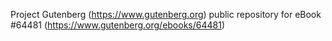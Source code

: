 Project Gutenberg (https://www.gutenberg.org) public repository for
eBook #64481 (https://www.gutenberg.org/ebooks/64481)
